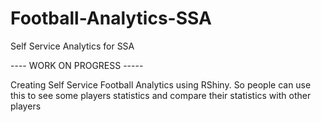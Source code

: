 # Football-Analytics-SSA
Self Service Analytics for SSA

---- WORK ON PROGRESS -----

Creating Self Service Football Analytics using RShiny. 
So people can use this to see some players statistics and compare their statistics with other players
